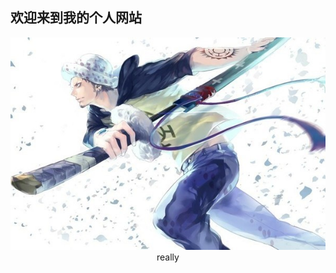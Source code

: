 ## **欢迎来到我的个人网站**
<center>
  <img src="https://github.com/nanyangcheng/chengpeng.github.com/raw/master/psb%20(4).jpg" > 
  <center>
  really
  
    
    
   